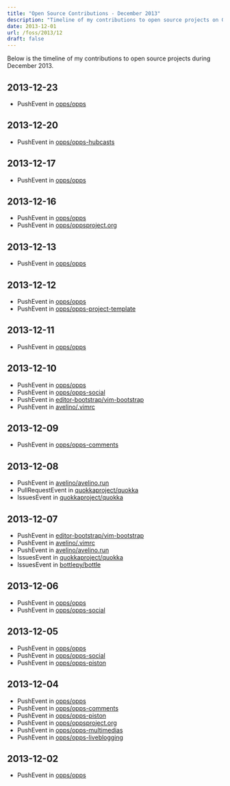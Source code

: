 ```yaml
---
title: "Open Source Contributions - December 2013"
description: "Timeline of my contributions to open source projects on GitHub during December 2013."
date: 2013-12-01
url: /foss/2013/12
draft: false
---
```


Below is the timeline of my contributions to open source projects during December 2013.

## 2013-12-23

- PushEvent in [opps/opps](https://github.com/opps/opps)

## 2013-12-20

- PushEvent in [opps/opps-hubcasts](https://github.com/opps/opps-hubcasts)

## 2013-12-17

- PushEvent in [opps/opps](https://github.com/opps/opps)

## 2013-12-16

- PushEvent in [opps/opps](https://github.com/opps/opps)
- PushEvent in [opps/oppsproject.org](https://github.com/opps/oppsproject.org)

## 2013-12-13

- PushEvent in [opps/opps](https://github.com/opps/opps)

## 2013-12-12

- PushEvent in [opps/opps](https://github.com/opps/opps)
- PushEvent in [opps/opps-project-template](https://github.com/opps/opps-project-template)

## 2013-12-11

- PushEvent in [opps/opps](https://github.com/opps/opps)

## 2013-12-10

- PushEvent in [opps/opps](https://github.com/opps/opps)
- PushEvent in [opps/opps-social](https://github.com/opps/opps-social)
- PushEvent in [editor-bootstrap/vim-bootstrap](https://github.com/editor-bootstrap/vim-bootstrap)
- PushEvent in [avelino/.vimrc](https://github.com/avelino/.vimrc)

## 2013-12-09

- PushEvent in [opps/opps-comments](https://github.com/opps/opps-comments)

## 2013-12-08

- PushEvent in [avelino/avelino.run](https://github.com/avelino/avelino.run)
- PullRequestEvent in [quokkaproject/quokka](https://github.com/quokkaproject/quokka)
- IssuesEvent in [quokkaproject/quokka](https://github.com/quokkaproject/quokka)

## 2013-12-07

- PushEvent in [editor-bootstrap/vim-bootstrap](https://github.com/editor-bootstrap/vim-bootstrap)
- PushEvent in [avelino/.vimrc](https://github.com/avelino/.vimrc)
- PushEvent in [avelino/avelino.run](https://github.com/avelino/avelino.run)
- IssuesEvent in [quokkaproject/quokka](https://github.com/quokkaproject/quokka)
- IssuesEvent in [bottlepy/bottle](https://github.com/bottlepy/bottle)

## 2013-12-06

- PushEvent in [opps/opps](https://github.com/opps/opps)
- PushEvent in [opps/opps-social](https://github.com/opps/opps-social)

## 2013-12-05

- PushEvent in [opps/opps](https://github.com/opps/opps)
- PushEvent in [opps/opps-social](https://github.com/opps/opps-social)
- PushEvent in [opps/opps-piston](https://github.com/opps/opps-piston)

## 2013-12-04

- PushEvent in [opps/opps](https://github.com/opps/opps)
- PushEvent in [opps/opps-comments](https://github.com/opps/opps-comments)
- PushEvent in [opps/opps-piston](https://github.com/opps/opps-piston)
- PushEvent in [opps/oppsproject.org](https://github.com/opps/oppsproject.org)
- PushEvent in [opps/opps-multimedias](https://github.com/opps/opps-multimedias)
- PushEvent in [opps/opps-liveblogging](https://github.com/opps/opps-liveblogging)

## 2013-12-02

- PushEvent in [opps/opps](https://github.com/opps/opps)

